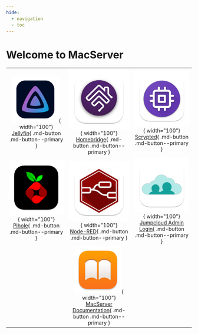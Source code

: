 ```yaml
---
hide:
  - navigation
  - toc
---
```

# Welcome to MacServer

| | | |
|:---:|:---:|:---:|
| ![jellyfin.png](img/apps/jellyfin.png){ width="100"}<br>[Jellyfin](http://macserver.local:8096/){ .md-button .md-button--primary } | ![homebridge.png](img/apps/homebridge.png){ width="100"}<br>[Homebridge](http://macserver.local:8581/){ .md-button .md-button--primary } | ![scrypted.png](img/apps/scrypted.png){ width="100"}<br>[Scrypted](https://192.168.0.2:10443/){ .md-button .md-button--primary } |
| ![pihole.png](img/apps/pihole.png){ width="100"}<br>[Pihole](http://192.168.0.4/admin/){ .md-button .md-button--primary } | ![node-red.png](img/apps/node-red.png){ width="100"}<br>[Node-RED](http://macserver.local:1880/){ .md-button .md-button--primary } | ![jumpcloud.png](img/apps/jumpcloud.png){ width="100"}<br>[Jumpcloud Admin Login](https://console.jumpcloud.com/login/admin){ .md-button .md-button--primary } |
||![book.png](img/book.png){ width="100"}<br>[MacServer Documentation](https://andrewbreyen.github.io/MacServer-Documentation/){ .md-button .md-button--primary }||